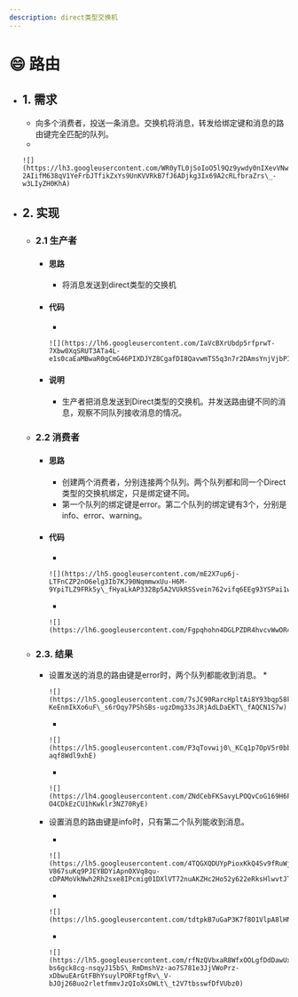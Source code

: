 ```yaml
---
description: direct类型交换机
---
```


# 😄 路由

* ## 1. 需求
  * 向多个消费者，投送一条消息。交换机将消息，转发给绑定键和消息的路由键完全匹配的队列。
  *

      ![](https://lh3.googleusercontent.com/WR0yTL0jSoIoO5l9Qz9ywdy0nIXevVNwiy2EPdjZWef6lpsVwNPgZbbGvmKWx5tVyZFKH9VW1L63-2AIifM638qV1YeFrbJTfikZxYs9UnKVVRkB7fJ6ADjkg3Ix69A2cRLfbraZrs\_-w3LIyZH0KhA)
* ## 2. 实现
  * ### 2.1 生产者
    * #### 思路
      * 将消息发送到direct类型的交换机
    * #### 代码
      *

          ![](https://lh6.googleusercontent.com/IaVcBXrUbdp5rfprwT-7Xbw0XqSRUT3ATa4L-e1s0caEaMBwaR0gCmG46PIXDJYZ8CgafDI8QavwmTS5q3n7r2DAmsYnjVjbPIKUsbseLuQ8LLbiLROKDNcwVaKOWjHrCCRjY6a31JJo4CpZ2\_0ZLMQ)
    * #### 说明
      * 生产者把消息发送到Direct类型的交换机。并发送路由键不同的消息，观察不同队列接收消息的情况。
  * ### 2.2 消费者
    * #### 思路
      * 创建两个消费者，分别连接两个队列。两个队列都和同一个Direct类型的交换机绑定，只是绑定键不同。
      * 第一个队列的绑定键是error。第二个队列的绑定键有3个，分别是info、error、warning。
    * #### 代码
      *

          ![](https://lh5.googleusercontent.com/mE2X7up6j-LTFnCZP2nO6elg3Ib7KJ90NqmmwxUu-H6M-9YpiTLZ9FRk5y\_fHyaLkAP332Bp5A2VUkRSSvein762vifq6EEg93YSPai1wVKaWgPygyretsvKbg8\_kXEHhcoaHnahoFB64z944715p2c)
      *

          ![](https://lh6.googleusercontent.com/Fgpqhohn4DGLPZDR4hvcvWwOR4DHj\_LgmV3LK32fsSqPLLqrDZQ37KhjmOOx4vn8Bljo\_\_EgEAFw2ZxsiSi1hdiaA1ua3zDMw4VnBGv19byYq1n2JC6xZQyEQ5Y9y69YRpXkm1SV\_x1m1i6qp0eMLWo)
  * ### 2.3. 结果
    * 设置发送的消息的路由键是error时，两个队列都能收到消息。
      *

          ![](https://lh5.googleusercontent.com/7sJC90RarcHpltAi8Y93bqp58kx3QyipxQUv7EXpnpBlgAgEG3RbQ3cDdO6CPkdPn75ZMJY6zMSdsYWuny\_KZxP9IkiQB-KeEnmIkXo6uF\_s6rOqy7PShSBs-ugzDmg33sJRjAdLDaEKT\_fAQCN1S7w)
      *

          ![](https://lh5.googleusercontent.com/P3qTovwij0\_KCq1p7OpV5r0bbbUtWbTPPeS\_XrevZ5X3O1a4H3biImZAEQhUvlBJGcHrnVdq4Dm0OojXFUJku2g52SFncuSGbpodVeMpG\_q8qnM0sfR8xpETXslWhYew7X\_DWQPleZh-aqf8Wdl9xhE)
      *

          ![](https://lh4.googleusercontent.com/ZNdCebFKSavyLPOQvCoG169H6PbXJRgTTwHl0dZJp3adlONXLB59BzubPzyNlIdntRy3MfHakBcPuYE0cvsrweVSObjxZ6Bq663EMKIrKMpBesKVlzZpyxJYYKjBL\_-O4CDkEzCU1hKwklr3NZ70RyE)
    *   设置消息的路由键是info时，只有第二个队列能收到消息。

        *

            ![](https://lh5.googleusercontent.com/4TQGXQDUYpPioxKkQ4Sv9fRuWjnLIMjzBbIpvtz-V867suKq9PJEYBDYiApn0XVq8qu-cDPAMoVkNwh2Rh2sxe8IPcmig01DXlVT72nuAKZHc2Ho52y622eRksHlwvtJT3xTNUO9u7a810EdE9AzVfI)
        *

            ![](https://lh5.googleusercontent.com/tdtpkB7uGaP3K7f8O1VlpA8lHNAZVFgYeeVnQL505V1NWOdyohkjdnmWEEQ3NVVOhCY0jwy5RdQLfBjdnbaV6zkCE0izvGiU4yKi2DJswjN3b2qyJ\_NQdyzsOFl0z29XulQi696uo9J\_lbX5fLDfMR4)
        *

            ![](https://lh5.googleusercontent.com/rfNzQVbxaR8WfxOOLgfDdDawUx-bs6gck8cg-nsqyJ15bS\_RmDmshVz-ao7S781e3JjVWoPrz-xDbwuEArGtFBhYsuylPORFtgfRv\_V-bJOj26Buo2rletfmmvJzQIoXsOWLt\_t2V7tbsswfDfVUbz0)

